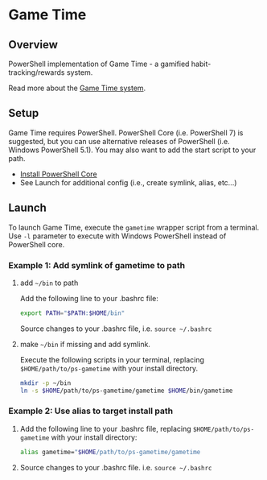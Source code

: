 # Game Time

## Overview

PowerShell implementation of Game Time - a gamified habit-tracking/rewards system.

Read more about the [Game Time system](./about.md).

## Setup

Game Time requires PowerShell. PowerShell Core (i.e. PowerShell 7) is suggested, but you can use alternative releases of PowerShell (i.e. Windows PowerShell 5.1). You may also want to add the start script to your path.

* [Install PowerShell Core](https://docs.microsoft.com/en-us/powershell/scripting/install/installing-powershell?view=powershell-6)
* See Launch for additional config (i.e., create symlink, alias, etc...)

## Launch

To launch Game Time, execute the `gametime` wrapper script from a terminal. Use `-l` parameter to execute with Windows PowerShell instead of PowerShell core.

### Example 1: Add symlink of gametime to path

1. add `~/bin` to path

    Add the following line to your .bashrc file:

    ```sh
    export PATH="$PATH:$HOME/bin"
    ```

    Source changes to your .bashrc file, i.e. `source ~/.bashrc`

2. make `~/bin` if missing and add symlink.

    Execute the following scripts in your terminal, replacing `$HOME/path/to/ps-gametime` with your install directory.

    ```sh
    mkdir -p ~/bin
    ln -s $HOME/path/to/ps-gametime/gametime $HOME/bin/gametime
    ```

### Example 2: Use alias to target install path

1. Add the following line to your .bashrc file, replacing `$HOME/path/to/ps-gametime` with your install directory:

    ```sh
    alias gametime="$HOME/path/to/ps-gametime/gametime
    ```

2. Source changes to your .bashrc file. i.e. `source ~/.bashrc`
